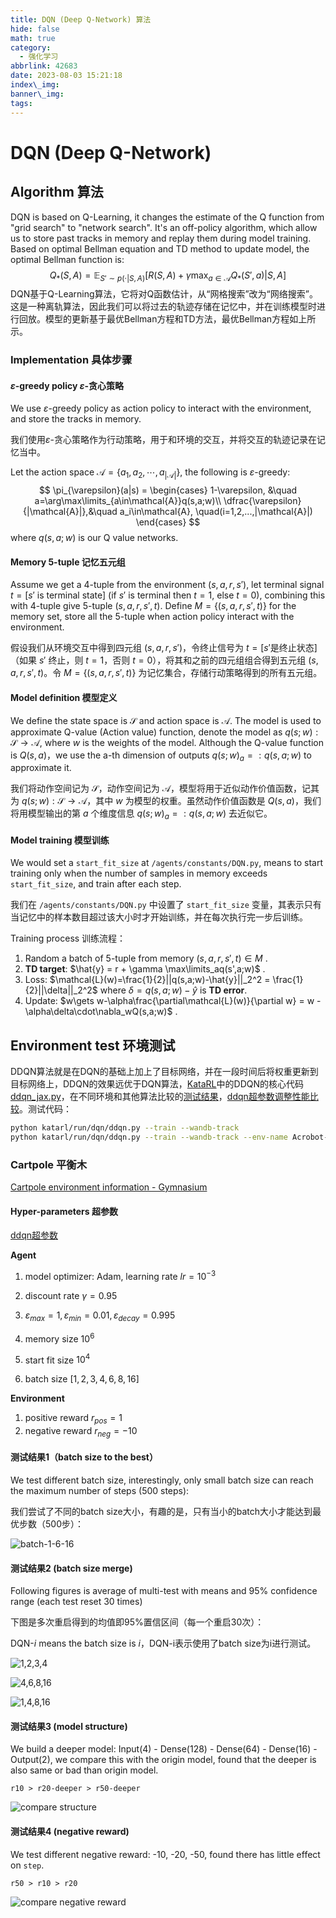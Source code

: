 ```yaml
---
title: DQN (Deep Q-Network) 算法
hide: false
math: true
category:
  - 强化学习
abbrlink: 42683
date: 2023-08-03 15:21:18
index\_img:
banner\_img:
tags:
---
```


# DQN (Deep Q-Network)

## Algorithm 算法

DQN is based on Q-Learning, it changes the estimate of the Q function from "grid search" to "network search". It's an off-policy algorithm, which allow us to store past tracks in memory and replay them during model training. Based on optimal Bellman equation and TD method to update model, the optimal Bellman function is:
$$
Q_*(S,A) = \mathbb{E}_{S'\sim p(\cdot|S,A)}[R(S,A)+\gamma \max_{a\in\mathcal{A}}Q_*(S',a)|S,A]
$$
DQN基于Q-Learning算法，它将对Q函数估计，从“网格搜索”改为“网络搜索”。这是一种离轨算法，因此我们可以将过去的轨迹存储在记忆中，并在训练模型时进行回放。模型的更新基于最优Bellman方程和TD方法，最优Bellman方程如上所示。

### Implementation 具体步骤

#### $\varepsilon$-greedy policy $\varepsilon$-贪心策略

We use $\varepsilon$-greedy policy as action policy to interact with the environment, and store the tracks in memory.

我们使用$\varepsilon$-贪心策略作为行动策略，用于和环境的交互，并将交互的轨迹记录在记忆当中。

Let the action space $\mathcal{A} = \{a_1,a_2,\cdots, a_{|\mathcal{A}|}\}$, the following is  $\varepsilon$-greedy:
$$
\pi_{\varepsilon}(a|s) = \begin{cases}
1-\varepsilon, &\quad a=\arg\max\limits_{a\in\mathcal{A}}q(s,a;w)\\
\dfrac{\varepsilon}{|\mathcal{A}|},&\quad a_i\in\mathcal{A}, \quad(i=1,2,...,|\mathcal{A}|)
\end{cases}
$$
where $q(s,a;w)$ is our Q value networks.

#### Memory 5-tuple 记忆五元组

Assume we get a 4-tuple from the environment $(s,a,r,s')$, let terminal signal $t = [s'\text{ is terminal state}]$ (if $s'$ is terminal then $t=1$, else $t=0$), combining this with 4-tuple give 5-tuple $(s,a,r,s',t)$. Define $M = \{(s,a,r,s',t)\}$ for the memory set, store all the 5-tuple when action policy interact with the environment.

假设我们从环境交互中得到四元组 $(s,a,r,s')$，令终止信号为 $t=[s'\text{是终止状态}]$（如果 $s'$ 终止，则 $t=1$，否则 $t=0$），将其和之前的四元组组合得到五元组 $(s,a,r,s',t)$。令 $M=\{(s,a,r,s',t)\}$ 为记忆集合，存储行动策略得到的所有五元组。

#### Model definition 模型定义

We define the state space is $\mathcal{S}$ and action space is $\mathcal{A}$. The model is used to approximate Q-value (Action value) function, denote the model as $q(s;w): \mathcal{S}\to \mathcal{A}$, where $w$ is the weights of the model. Although the Q-value function is $Q(s,a)$，we use the a-th dimension of outputs $q(s;w)_a=:q(s,a;w)$ to approximate it.

我们将动作空间记为 $\mathcal{S}$，动作空间记为 $\mathcal{A}$，模型将用于近似动作价值函数，记其为 $q(s;w):\mathcal{S}\to\mathcal{A}$，其中 $w$ 为模型的权重。虽然动作价值函数是 $Q(s,a)$，我们将用模型输出的第 $a$ 个维度信息 $q(s;w)_a=:q(s,a;w)$ 去近似它。

#### Model training 模型训练

We would set a `start_fit_size` at `/agents/constants/DQN.py`, means to start training only when the number of samples in memory exceeds `start_fit_size`, and train after each step.

我们在 `/agents/constants/DQN.py` 中设置了 `start_fit_size` 变量，其表示只有当记忆中的样本数目超过该大小时才开始训练，并在每次执行完一步后训练。

Training process 训练流程：

1. Random a batch of 5-tuple from memory $(s,a,r,s',t)\in M$ .
2. **TD target**: $\hat{y} = r + \gamma \max\limits_aq(s',a;w)$ .
3. Loss: $\mathcal{L}(w)=\frac{1}{2}||q(s,a;w)-\hat{y}||_2^2 = \frac{1}{2}||\delta||_2^2$ where $\delta = q(s,a;w) - \hat{y}$ is **TD error**.
4. Update: $w\gets w-\alpha\frac{\partial\mathcal{L}(w)}{\partial w} = w - \alpha\delta\cdot\nabla_wQ(s,a;w)$ .

## Environment test 环境测试

DDQN算法就是在DQN的基础上加上了目标网络，并在一段时间后将权重更新到目标网络上，DDQN的效果远优于DQN算法，[KataRL](https://github.com/wty-yy/KataRL)中的DDQN的核心代码[ddqn_jax.py](https://github.com/wty-yy/KataRL/blob/master/katarl/agents/ddqn_jax.py)，在不同环境和其他算法比较的[测试结果](https://api.wandb.ai/links/wty-yy/4f1r6xav)，[ddqn超参数调整性能比较](https://api.wandb.ai/links/wty-yy/b95nsbjh)。测试代码：

```bash
python katarl/run/dqn/ddqn.py --train --wandb-track
python katarl/run/dqn/ddqn.py --train --wandb-track --env-name Acrobot-v1
```

### Cartpole 平衡木

[Cartpole environment information - Gymnasium](https://gymnasium.farama.org/environments/classic_control/cart_pole/)

#### Hyper-parameters 超参数

[ddqn超参数](https://github.com/wty-yy/KataRL/blob/master/katarl/agents/constants/dqn/ddqn.py)

**Agent**

1. model optimizer: Adam, learning rate $lr = 10^{-3}$

2. discount rate $\gamma=0.95$

3. $\varepsilon_{max}=1, \varepsilon_{min}=0.01, \varepsilon_{decay} = 0.995$
4. memory size $10^6$
5. start fit size $10^4$
6. batch size $[1,2,3,4,6,8,16]$

**Environment**

1. positive reward $r_{pos} = 1$
2. negative reward $r_{neg} = -10$

#### 测试结果1（batch size to the best）

We test different batch size, interestingly, only small batch size can reach the maximum number of steps (500 steps): 

我们尝试了不同的batch size大小，有趣的是，只有当小的batch大小才能达到最优步数（500步）：

![batch-1-6-16](/figures/RL/DQN/cartpole/DQN-batch-1-6-16.png)

#### 测试结果2 (batch size merge)

Following figures is average of multi-test with means and 95% confidence range (each test reset 30 times)

下图是多次重启得到的均值即95%置信区间（每一个重启30次）：

DQN-$i$ means the batch size is $i$，DQN-i表示使用了batch size为i进行测试。

![1,2,3,4](/figures/RL/DQN/cartpole/DQN-batch-1-2-3-4.png)

![4,6,8,16](/figures/RL/DQN/cartpole/DQN-batch-4-6-8-16.png)

![1,4,8,16](/figures/RL/DQN/cartpole/DQN-batch-1-4-8-16.png)

#### 测试结果3 (model structure)

We build a deeper model: Input(4) - Dense(128) - Dense(64) - Dense(16) - Output(2), we compare this with the origin model, found that the deeper is also same or bad than origin model.

`r10 > r20-deeper > r50-deeper`

![compare structure](/figures/RL/DQN/cartpole/DQN-deeper-compare.png)

#### 测试结果4 (negative reward)

We test different negative reward: -10, -20, -50, found there has little effect on `step`.

`r50 > r10 > r20`

![compare negative reward](/figures/RL/DQN/cartpole/DQN-reward-compare.png)
